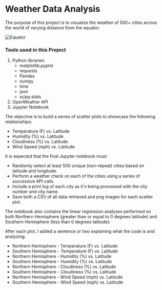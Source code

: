 # Weather Data Analysis

The purpose of this project is to visualize the weather of 500+ cities across the world of varying distance from the equator.


![Equator](Images/equatorsign.png)

### Tools used in this Project
1.  Python libraries:
    - matplotlib.pyplot
    - requests
    - Pandas
    - numpy
    - time
    - json
    - scipy.stats
2.  OpenWeather API
3.  Jupyter Notebook

The objective is to build a series of scatter plots to showcase the following relationships:

* Temperature (F) vs. Latitude
* Humidity (%) vs. Latitude
* Cloudiness (%) vs. Latitude
* Wind Speed (mph) vs. Latitude

It is expected that the final Jupyter notebook must:

* Randomly select at least 500 unique (non-repeat) cities based on latitude and longitude.
* Perform a weather check on each of the cities using a series of successive API calls.
* Include a print log of each city as it's being processed with the city number and city name.
* Save both a CSV of all data retrieved and png images for each scatter plot.

The notebook also contains the linear regression analyses performed on both Northern Hemisphere (greater than or equal to 0 degrees latitude) and Southern Hemisphere (less than 0 degrees latitude):

After each plot, I added a sentence or two explaining what the code is and analyzing:

* Northern Hemisphere - Temperature (F) vs. Latitude
* Southern Hemisphere - Temperature (F) vs. Latitude
* Northern Hemisphere - Humidity (%) vs. Latitude
* Southern Hemisphere - Humidity (%) vs. Latitude
* Northern Hemisphere - Cloudiness (%) vs. Latitude
* Southern Hemisphere - Cloudiness (%) vs. Latitude
* Northern Hemisphere - Wind Speed (mph) vs. Latitude
* Southern Hemisphere - Wind Speed (mph) vs. Latitude


